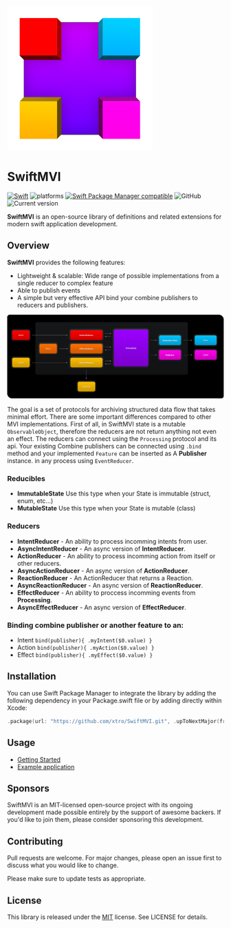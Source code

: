 ![SwiftMVI Logo](./Documentation/SwiftMVI.docc/Resources/swiftmvi_icon_338@2x.png)
# SwiftMVI

[![Swift](https://github.com/xtro/SwiftMVI/actions/workflows/swift.yml/badge.svg?branch=main)](https://github.com/xtro/SwiftMVI/actions/workflows/swift.yml) ![platforms](https://img.shields.io/badge/platform-iOS%20%7C%20watchOS%20%7C%20tvOS%20%7C%20macOS-333333) [![Swift Package Manager compatible](https://img.shields.io/badge/Swift%20Package%20Manager-compatible-brightgreen.svg)](https://github.com/apple/swift-package-manager) ![GitHub](https://img.shields.io/github/license/xtro/SwiftMVI) ![Current version](https://img.shields.io/github/v/tag/xtro/SwiftMVI)

**SwiftMVI** is an open-source library of definitions and related extensions for modern swift application development.

## Overview

**SwiftMVI** provides the following features:
- Lightweight & scalable: Wide range of possible implementations from a single reducer to complex feature
- Able to publish events  
- A simple but very effective API bind your combine publishers to reducers and publishers.

![Schema about current architecture](./Documentation/SwiftMVI.docc/Resources/processing_feature_schema@2x.png)

The goal is a set of protocols for archiving structured data flow that takes minimal effort.
There are some important differences compared to other MVI implementations. 
First of all, in SwiftMVI state is a mutable ``ObservableObject``, therefore the reducers are not return anything not even an effect. The reducers can connect using the ``Processing`` protocol and its api. Your existing Combine publishers can be connected using ```.bind``` method and your implemented ``Feature`` can be inserted as A **Publisher** instance. in any process using ``EventReducer``.


### Reducibles
- **ImmutableState** Use this type when your State is immutable (struct, enum, etc...)
- **MutableState** Use this type when your State is mutable (class)

### Reducers
- **IntentReducer** - An ability to process incomming intents from user.
- **AsyncIntentReducer** - An async version of **IntentReducer**.
- **ActionReducer** - An ability to process incomming action from itself or other reducers.
- **AsyncActionReducer** - An async version of **ActionReducer**.
- **ReactionReducer** - An ActionReducer that returns a Reaction.
- **AsyncReactionReducer** - An async version of **ReactionReducer**.
- **EffectReducer** - An ability to proccess incomming events from **Processing**.
- **AsyncEffectReducer** - An async version of **EffectReducer**.

### Binding combine publisher or another feature to an:
- Intent ```bind(publisher){ .myIntent($0.value) }```
- Action ```bind(publisher){ .myAction($0.value) }```
- Effect ```bind(publisher){ .myEffect($0.value) }```

## Installation
You can use Swift Package Manager to integrate the library by adding the following dependency in your Package.swift file or by adding directly within Xcode:

```swift
.package(url: "https://github.com/xtro/SwiftMVI.git", .upToNextMajor(from: "0.0.2"))
```

## Usage
- [Getting Started](Documentation/Getting_Started.md)
- [Example application](https://github.com/xtro/SwiftMVI-Examples)

## Sponsors
SwiftMVI is an MIT-licensed open-source project with its ongoing development made possible entirely by the support of awesome backers. If you'd like to join them, please consider sponsoring this development.

## Contributing
Pull requests are welcome. For major changes, please open an issue first to discuss what you would like to change.

Please make sure to update tests as appropriate.

## License
This library is released under the [MIT](https://choosealicense.com/licenses/mit/) license. See LICENSE for details.

